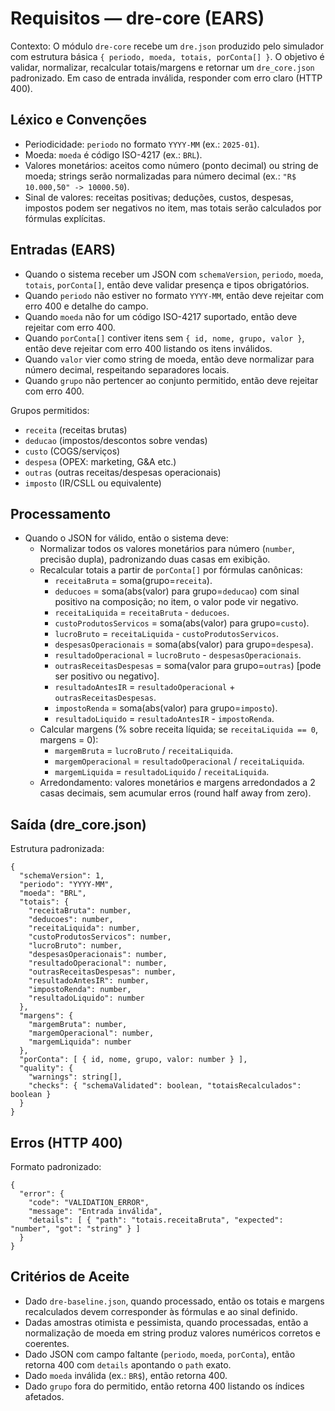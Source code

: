 # Requisitos — dre-core (EARS)

Contexto: O módulo `dre-core` recebe um `dre.json` produzido pelo simulador com estrutura básica `{ periodo, moeda, totais, porConta[] }`. O objetivo é validar, normalizar, recalcular totais/margens e retornar um `dre_core.json` padronizado. Em caso de entrada inválida, responder com erro claro (HTTP 400).

## Léxico e Convenções
- Periodicidade: `periodo` no formato `YYYY-MM` (ex.: `2025-01`).
- Moeda: `moeda` é código ISO-4217 (ex.: `BRL`).
- Valores monetários: aceitos como número (ponto decimal) ou string de moeda; strings serão normalizadas para número decimal (ex.: `"R$ 10.000,50" -> 10000.50`).
- Sinal de valores: receitas positivas; deduções, custos, despesas, impostos podem ser negativos no item, mas totais serão calculados por fórmulas explícitas.

## Entradas (EARS)
- Quando o sistema receber um JSON com `schemaVersion`, `periodo`, `moeda`, `totais`, `porConta[]`, então deve validar presença e tipos obrigatórios.
- Quando `periodo` não estiver no formato `YYYY-MM`, então deve rejeitar com erro 400 e detalhe do campo.
- Quando `moeda` não for um código ISO-4217 suportado, então deve rejeitar com erro 400.
- Quando `porConta[]` contiver itens sem `{ id, nome, grupo, valor }`, então deve rejeitar com erro 400 listando os itens inválidos.
- Quando `valor` vier como string de moeda, então deve normalizar para número decimal, respeitando separadores locais.
- Quando `grupo` não pertencer ao conjunto permitido, então deve rejeitar com erro 400.

Grupos permitidos:
- `receita` (receitas brutas)
- `deducao` (impostos/descontos sobre vendas)
- `custo` (COGS/serviços)
- `despesa` (OPEX: marketing, G&A etc.)
- `outras` (outras receitas/despesas operacionais)
- `imposto` (IR/CSLL ou equivalente)

## Processamento
- Quando o JSON for válido, então o sistema deve:
  - Normalizar todos os valores monetários para número (`number`, precisão dupla), padronizando duas casas em exibição.
  - Recalcular totais a partir de `porConta[]` por fórmulas canônicas:
    - `receitaBruta` = soma(grupo=`receita`).
    - `deducoes` = soma(abs(valor) para grupo=`deducao`) com sinal positivo na composição; no item, o valor pode vir negativo.
    - `receitaLiquida` = `receitaBruta` - `deducoes`.
    - `custoProdutosServicos` = soma(abs(valor) para grupo=`custo`).
    - `lucroBruto` = `receitaLiquida` - `custoProdutosServicos`.
    - `despesasOperacionais` = soma(abs(valor) para grupo=`despesa`).
    - `resultadoOperacional` = `lucroBruto` - `despesasOperacionais`.
    - `outrasReceitasDespesas` = soma(valor para grupo=`outras`) [pode ser positivo ou negativo].
    - `resultadoAntesIR` = `resultadoOperacional` + `outrasReceitasDespesas`.
    - `impostoRenda` = soma(abs(valor) para grupo=`imposto`).
    - `resultadoLiquido` = `resultadoAntesIR` - `impostoRenda`.
  - Calcular margens (% sobre receita líquida; se `receitaLiquida == 0`, margens = 0):
    - `margemBruta` = `lucroBruto` / `receitaLiquida`.
    - `margemOperacional` = `resultadoOperacional` / `receitaLiquida`.
    - `margemLiquida` = `resultadoLiquido` / `receitaLiquida`.
  - Arredondamento: valores monetários e margens arredondados a 2 casas decimais, sem acumular erros (round half away from zero).

## Saída (dre_core.json)
Estrutura padronizada:
```
{
  "schemaVersion": 1,
  "periodo": "YYYY-MM",
  "moeda": "BRL",
  "totais": {
    "receitaBruta": number,
    "deducoes": number,
    "receitaLiquida": number,
    "custoProdutosServicos": number,
    "lucroBruto": number,
    "despesasOperacionais": number,
    "resultadoOperacional": number,
    "outrasReceitasDespesas": number,
    "resultadoAntesIR": number,
    "impostoRenda": number,
    "resultadoLiquido": number
  },
  "margens": {
    "margemBruta": number,
    "margemOperacional": number,
    "margemLiquida": number
  },
  "porConta": [ { id, nome, grupo, valor: number } ],
  "quality": {
    "warnings": string[],
    "checks": { "schemaValidated": boolean, "totaisRecalculados": boolean }
  }
}
```

## Erros (HTTP 400)
Formato padronizado:
```
{
  "error": {
    "code": "VALIDATION_ERROR",
    "message": "Entrada inválida",
    "details": [ { "path": "totais.receitaBruta", "expected": "number", "got": "string" } ]
  }
}
```

## Critérios de Aceite
- Dado `dre-baseline.json`, quando processado, então os totais e margens recalculados devem corresponder às fórmulas e ao sinal definido.
- Dadas amostras otimista e pessimista, quando processadas, então a normalização de moeda em string produz valores numéricos corretos e coerentes.
- Dado JSON com campo faltante (`periodo`, `moeda`, `porConta`), então retorna 400 com `details` apontando o `path` exato.
- Dado `moeda` inválida (ex.: `BR$`), então retorna 400.
- Dado `grupo` fora do permitido, então retorna 400 listando os índices afetados.

